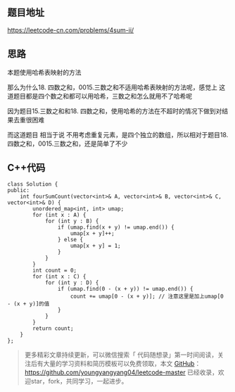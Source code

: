 ## 题目地址 
https://leetcode-cn.com/problems/4sum-ii/

## 思路 

本题使用哈希表映射的方法 

那么为什么18. 四数之和，0015.三数之和不适用哈希表映射的方法呢，感觉上 这道题目都是四个数之和都可以用哈希，三数之和怎么就用不了哈希呢 

因为题目15.三数之和和18. 四数之和，使用哈希的方法在不超时的情况下做到对结果去重很困难 

而这道题目 相当于说 不用考虑重复元素，是四个独立的数组，所以相对于题目18. 四数之和，0015.三数之和，还是简单了不少

## C++代码

```
class Solution {
public:
    int fourSumCount(vector<int>& A, vector<int>& B, vector<int>& C, vector<int>& D) {
        unordered_map<int, int> umap;
        for (int x : A) {
            for (int y : B) {
                if (umap.find(x + y) != umap.end()) {
                    umap[x + y]++;
                } else {
                    umap[x + y] = 1;
                }
            }
        }
        int count = 0;
        for (int x : C) {
            for (int y : D) {
                if (umap.find(0 - (x + y)) != umap.end()) {
                    count += umap[0 - (x + y)]; // 注意这里是加上umap[0 - (x + y)]的值
                }
            }
        }
        return count;
    }
};
```

> 更多精彩文章持续更新，可以微信搜索「 代码随想录」第一时间阅读，关注后有大量的学习资料和简历模板可以免费领取，本文  [GitHub](https://github.com/youngyangyang04/leetcode-master )：https://github.com/youngyangyang04/leetcode-master 已经收录，欢迎star，fork，共同学习，一起进步。
